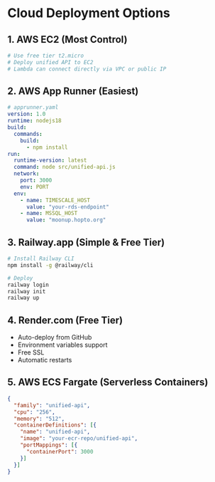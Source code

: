 # Cloud Deployment Options

## 1. AWS EC2 (Most Control)
```bash
# Use free tier t2.micro
# Deploy unified API to EC2
# Lambda can connect directly via VPC or public IP
```

## 2. AWS App Runner (Easiest)
```yaml
# apprunner.yaml
version: 1.0
runtime: nodejs18
build:
  commands:
    build:
      - npm install
run:
  runtime-version: latest
  command: node src/unified-api.js
  network:
    port: 3000
    env: PORT
  env:
    - name: TIMESCALE_HOST
      value: "your-rds-endpoint"
    - name: MSSQL_HOST
      value: "moonup.hopto.org"
```

## 3. Railway.app (Simple & Free Tier)
```bash
# Install Railway CLI
npm install -g @railway/cli

# Deploy
railway login
railway init
railway up
```

## 4. Render.com (Free Tier)
- Auto-deploy from GitHub
- Environment variables support
- Free SSL
- Automatic restarts

## 5. AWS ECS Fargate (Serverless Containers)
```json
{
  "family": "unified-api",
  "cpu": "256",
  "memory": "512",
  "containerDefinitions": [{
    "name": "unified-api",
    "image": "your-ecr-repo/unified-api",
    "portMappings": [{
      "containerPort": 3000
    }]
  }]
}
```